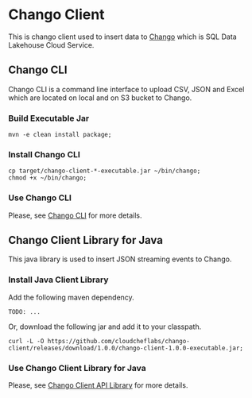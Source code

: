 # Chango Client

This is chango client used to insert data to [Chango](https://chango-admin-oci-ui.cloudchef-labs.com) which is SQL Data Lakehouse Cloud Service.


## Chango CLI
Chango CLI is a command line interface to upload CSV, JSON and Excel which are located on local and on S3 bucket to Chango.

### Build Executable Jar
```
mvn -e clean install package;
```

### Install Chango CLI

```
cp target/chango-client-*-executable.jar ~/bin/chango;
chmod +x ~/bin/chango;
```

### Use Chango CLI

Please, see [Chango CLI](https://mykidong.atlassian.net/wiki/x/DoDjgw) for more details.




## Chango Client Library for Java
This java library is used to insert JSON streaming events to Chango.

### Install Java Client Library
Add the following maven dependency.

```
TODO: ...
```

Or, download the following jar and add it to your classpath.
```
curl -L -O https://github.com/cloudcheflabs/chango-client/releases/download/1.0.0/chango-client-1.0.0-executable.jar;
```

### Use Chango Client Library for Java

Please, see [Chango Client API Library](https://mykidong.atlassian.net/wiki/x/KQDfgw) for more details.

